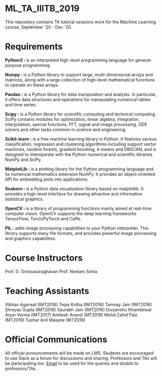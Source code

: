 # ML_TA_IIITB_2019
This repository contains TA tutorial sessions work for the Machine Learning course, September '20 - Dec '20. 

# Requirements

**Python3 :** is an interpreted high-level programming language for general-purpose programming.

**Numpy :** is a Python library to support large, multi-dimensional arrays and matrices, along with a large collection of high-level mathematical functions to operate on these arrays.

**Pandas :** is a Python library for data manipulation and analysis. In particular, it offers data structures and operations for manipulating numerical tables and time series.

**Scipy :** is a Python library for scientific computing and technical computing. SciPy contains modules for optimization, linear algebra, integration, interpolation, special functions, FFT, signal and image processing, ODE solvers and other tasks common in science and engineering.

**Scikit-learn :** is a free machine learning library in Python. It features various classification, regression and clustering algorithms including support vector machines, random forests, gradient boosting, k-means and DBSCAN, and is designed to interoperate with the Python numerical and scientific libraries NumPy and SciPy.

**MatplotLib :** is a plotting library for the Python programming language and its numerical mathematics extension NumPy. It provides an object-oriented API for embedding plots into applications.

**Seaborn :** is a Python data visualization library based on matplotlib. It provides a high-level interface for drawing attractive and informative statistical graphics.

**OpenCV :** is a library of programming functions mainly aimed at real-time computer vision. OpenCV supports the deep learning frameworks TensorFlow, Torch/PyTorch and Caffe.

**PIL :** adds image processing capabilities to your Python interpreter. This library supports many file formats, and provides powerful image processing and graphics capabilities.

# Course Instructors

Prof. G. Srinivasaraghavan
Prof. Neelam Sinha

# Teaching Assistants

Vibhav Agarwal (IMT2016)
Tejas Kotha (IMT2016)
Tanmay Jain (IMT2016)
Shreyas Gupta (IMT2016)
Saurabh Jain (IMT2016)
Divyanshu Khandelwal
Arjun Verma (IMT2017)
Amitesh Anand (MT2019)
Mohd Zahid Faiz (MT2019)
Tushar Anil Masane (MT2019)

    
# Official Communications
All official announcements will be made on LMS.
Students are encouraged to use Slack as a forum for discussions and sharing. Professors and TAs will be participating too.
[Email](mailto:ai511ml.forum@iiitb.ac.in) to be used for the queries and doubts to professors/TAs.


